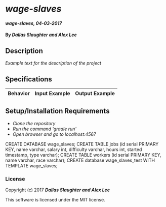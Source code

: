 # _wage-slaves_

#### _wage-slaves, 04-03-2017_

#### By _**Dallas Slaughter and Alex Lee**_

## Description
_Example text for the description of the project_


## Specifications

| Behavior                   | Input Example     | Output Example    |
| -------------------------- | -----------------:| -----------------:|



## Setup/Installation Requirements

* _Clone the repository_
* _Run the command 'gradle run'_
* _Open browser and go to localhost:4567_

CREATE DATABASE wage_slaves;
CREATE TABLE jobs (id serial PRIMARY KEY, name varchar, salary int, difficulty varchar, hours int, started timestamp, type varchar);
CREATE TABLE workers (id serial PRIMARY KEY, name varchar, race varchar);
CREATE database wage_slaves_test WITH TEMPLATE wage_slaves;

### License

Copyright (c) 2017 **_Dallas Slaughter and Alex Lee_**

This software is licensed under the MIT license.
